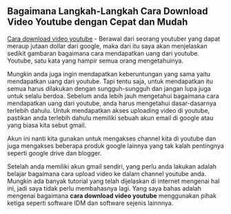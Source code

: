 ## Bagaimana Langkah-Langkah Cara Download Video Youtube dengan Cepat dan Mudah

[Cara download video youtube](http://www.nesabamedia.com/cara-download-video-youtube/) - Berawal dari seorang youtuber yang dapat meraup jutaan dollar dari google, maka dari itu saya akan menjelaskan sedikit gambaran bagaimana cara mendapatkan uang dari youtube. Youtube, satu kata yang hampir semua orang mengetahuinya. 

Mungkin anda juga ingin mendapatkan keberuntungan yang sama yaitu mendapatkan uang dari youtube. Tapi tentu saja, untuk mendapatkan itu semua harus dilakukan dengan sungguh-sungguh dan jangan lupa juga untuk selalu berdoa.
Sebelum anda lebih jauh mengetahui bagaimana cara mendapatkan uang dari youtube, anda harus mengetahui dasar-dasarnya terlebih dahulu. Untuk mendapatkan akses uploading video di youtube, pastikan anda terlebih dahulu memiliki sebuah akun email di google atau yang biasa kita sebut gmail. 

Akun ini nanti kita gunakan untuk mengakses channel kita di youtube dan juga mengakses beberapa produk google lainnya yang tak kalah pentingnya seperti google drive dan blogger.

Setelah anda memiliki akun gmail sendiri, yang perlu anda lakukan adalah belajar bagaimana cara upload video ke dalam channel youtube anda. Mungkin ada banyak tutorial yang telah dijelaskan di internet mengenai hal ini, jadi saya tidak perlu membahasnya lagi. Yang saya bahas adalah mengenai bagaimana **cara download video youtube** menggunakan pihak ketiga seperti software IDM dan software sejenis lainnnya.
